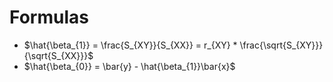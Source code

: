 # Formulas
- $\hat{\beta_{1}} = \frac{S_{XY}}{S_{XX}} = r_{XY} * \frac{\sqrt{S_{XY}}}{\sqrt{S_{XX}}}$
- $\hat{\beta_{0}} = \bar{y} - \hat{\beta_{1}}\bar{x}$
